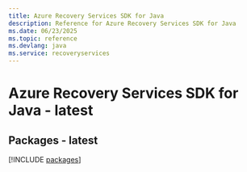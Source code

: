 ```yaml
---
title: Azure Recovery Services SDK for Java
description: Reference for Azure Recovery Services SDK for Java
ms.date: 06/23/2025
ms.topic: reference
ms.devlang: java
ms.service: recoveryservices
---
```

# Azure Recovery Services SDK for Java - latest
## Packages - latest
[!INCLUDE [packages](recovery-services-index.md)]